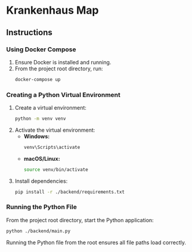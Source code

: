 # Krankenhaus Map

## Instructions

### Using Docker Compose
1. Ensure Docker is installed and running.
2. From the project root directory, run:
    ```bash
    docker-compose up
    ```

### Creating a Python Virtual Environment
1. Create a virtual environment:
    ```bash
    python -m venv venv
    ```
2. Activate the virtual environment:
    - **Windows:**
      ```bash
      venv\Scripts\activate
      ```
    - **macOS/Linux:**
      ```bash
      source venv/bin/activate
      ```
3. Install dependencies:
    ```bash
    pip install -r ./backend/requirements.txt
    ```

### Running the Python File
From the project root directory, start the Python application:
```bash
python ./backend/main.py
```
Running the Python file from the root ensures all file paths load correctly.